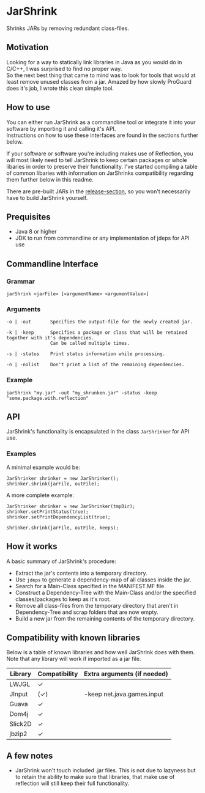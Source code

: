 # JarShrink
Shrinks JARs by removing redundant class-files.

## Motivation

Looking for a way to statically link libraries in Java as you would do in C/C++, I was surprised to find no proper way. <br>
So the next best thing that came to mind was to look for tools that would at least remove unused classes from a jar. Amazed by how slowly ProGuard does it's job, I wrote this clean simple tool.

## How to use

You can either run JarShrink as a commandline tool or integrate it into your software by importing it and calling it's API.<br>
Instructions on how to use these interfaces are found in the sections further below.

If your software or software you're including makes use of Reflection, you will most likely need to tell JarShrink to keep certain packages or whole libaries in order to preserve their functionality. I've started compiling a table of common libaries with information on JarShrinks compatibility regarding them further below in this readme.

There are pre-built JARs in the [release-section](https://github.com/Deconimus/JarShrink/releases), so you won't necessarily have to build JarShrink yourself.

## Prequisites

 - Java 8 or higher
 - JDK to run from commandline or any implementation of jdeps for API use

## Commandline Interface

### Grammar

    jarShrink <jarFile> [<argumentName> <argumentValue>]
     
### Arguments

    -o | -out       Specifies the output-file for the newly created jar.
    
    -k | -keep      Specifies a package or class that will be retained together with it's dependencies. 
                    Can be called multiple times.
                    
    -s | -status    Print status information while processing.
    
    -n | -nolist    Don't print a list of the remaining dependencies.
    
### Example

    jarShrink "my.jar" -out "my_shrunken.jar" -status -keep "some.package.with.reflection"
    
## API

JarShrink's functionality is encapsulated in the class `JarShrinker` for API use.

### Examples

A minimal example would be:

    JarShrinker shrinker = new JarShrinker();
    shrinker.shrink(jarFile, outFile);

A more complete example:

    JarShrinker shrinker = new JarShrinker(tmpDir);
    shrinker.setPrintStatus(true);
    shrinker.setPrintDependencyList(true);
    
    shrinker.shrink(jarFile, outFile, keeps);
   

## How it works

A basic summary of JarShrink's procedure:

 - Extract the jar's contents into a temporary directory.
 - Use `jdeps` to generate a dependency-map of all classes inside the jar.
 - Search for a Main-Class specified in the MANIFEST.MF file.
 - Construct a Dependency-Tree with the Main-Class and/or the specified classes/packages to keep as it's root.
 - Remove all class-files from the temporary directory that aren't in Dependency-Tree and scrap folders that are now empty.
 - Build a new jar from the remaining contents of the temporary directory.
 
## Compatibility with known libraries

Below is a table of known libraries and how well JarShrink does with them.<br>
Note that any library will work if imported as a jar file.

Library | Compatibility | Extra arguments (if needed)
--------|---------------|----------------------------
LWJGL | ✓ | 
JInput | (✓) | -keep net.java.games.input
Guava | ✓ | 
Dom4j | ✓ | 
Slick2D | ✓ | 
jbzip2 | ✓ | 


## A few notes

 - JarShrink won't touch included .jar files. This is not due to lazyness but to retain the ability to make sure that libraries, that make use of reflection will still keep their full functionality.
